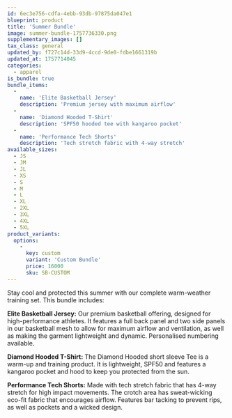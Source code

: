 ```yaml
---
id: 6ec3e756-cdfa-4ebb-93db-97875da047e1
blueprint: product
title: 'Summer Bundle'
image: summer-bundle-1757736330.png
supplementary_images: []
tax_class: general
updated_by: f727c14d-33d9-4ccd-9de0-fdbe1661319b
updated_at: 1757714045
categories:
  - apparel
is_bundle: true
bundle_items:
  -
    name: 'Elite Basketball Jersey'
    description: 'Premium jersey with maximum airflow'
  -
    name: 'Diamond Hooded T-Shirt'
    description: 'SPF50 hooded tee with kangaroo pocket'
  -
    name: 'Performance Tech Shorts'
    description: 'Tech stretch fabric with 4-way stretch'
available_sizes:
  - JS
  - JM
  - JL
  - XS
  - S
  - M
  - L
  - XL
  - 2XL
  - 3XL
  - 4XL
  - 5XL
product_variants:
  options:
    -
      key: custom
      variant: 'Custom Bundle'
      price: 16000
      sku: SB-CUSTOM
---
```

Stay cool and protected this summer with our complete warm-weather training set. This bundle includes:

**Elite Basketball Jersey:** Our premium basketball offering, designed for high-performance athletes. It features a full back panel and two side panels in our basketball mesh to allow for maximum airflow and ventilation, as well as making the garment lightweight and dynamic. Personalised numbering available.

**Diamond Hooded T-Shirt:** The Diamond Hooded short sleeve Tee is a warm-up and training product. It is lightweight, SPF50 and features a kangaroo pocket and hood to keep you protected from the sun.

**Performance Tech Shorts:** Made with tech stretch fabric that has 4-way stretch for high impact movements. The crotch area has sweat-wicking eco-fit fabric that encourages airflow. Features bar tacking to prevent rips, as well as pockets and a wicked design.
